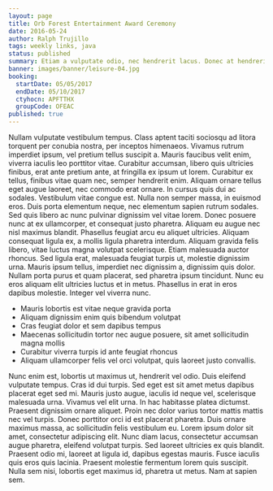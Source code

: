 ```yaml
---
layout: page
title: Orb Forest Entertainment Award Ceremony
date: 2016-05-24
author: Ralph Trujillo
tags: weekly links, java
status: published
summary: Etiam a vulputate odio, nec hendrerit lacus. Donec at hendrerit.
banner: images/banner/leisure-04.jpg
booking:
  startDate: 05/05/2017
  endDate: 05/10/2017
  ctyhocn: APFTTHX
  groupCode: OFEAC
published: true
---
```

Nullam vulputate vestibulum tempus. Class aptent taciti sociosqu ad litora torquent per conubia nostra, per inceptos himenaeos. Vivamus rutrum imperdiet ipsum, vel pretium tellus suscipit a. Mauris faucibus velit enim, viverra iaculis leo porttitor vitae. Curabitur accumsan, libero quis ultricies finibus, erat ante pretium ante, at fringilla ex ipsum ut lorem. Curabitur ex tellus, finibus vitae quam nec, semper hendrerit enim. Aliquam ornare tellus eget augue laoreet, nec commodo erat ornare. In cursus quis dui ac sodales. Vestibulum vitae congue est.
Nulla non semper massa, in euismod eros. Duis porta elementum neque, nec elementum sapien rutrum sodales. Sed quis libero ac nunc pulvinar dignissim vel vitae lorem. Donec posuere nunc at ex ullamcorper, et consequat justo pharetra. Aliquam eu augue nec nisl maximus blandit. Phasellus feugiat arcu eu aliquet ultricies. Aliquam consequat ligula ex, a mollis ligula pharetra interdum. Aliquam gravida felis libero, vitae luctus magna volutpat scelerisque. Etiam malesuada auctor rhoncus. Sed ligula erat, malesuada feugiat turpis ut, molestie dignissim urna. Mauris ipsum tellus, imperdiet nec dignissim a, dignissim quis dolor. Nullam porta purus et quam placerat, sed pharetra ipsum tincidunt. Nunc eu eros aliquam elit ultricies luctus et in metus. Phasellus in erat in eros dapibus molestie. Integer vel viverra nunc.

* Mauris lobortis est vitae neque gravida porta
* Aliquam dignissim enim quis bibendum volutpat
* Cras feugiat dolor et sem dapibus tempus
* Maecenas sollicitudin tortor nec augue posuere, sit amet sollicitudin magna mollis
* Curabitur viverra turpis id ante feugiat rhoncus
* Aliquam ullamcorper felis vel orci volutpat, quis laoreet justo convallis.

Nunc enim est, lobortis ut maximus ut, hendrerit vel odio. Duis eleifend vulputate tempus. Cras id dui turpis. Sed eget est sit amet metus dapibus placerat eget sed mi. Mauris justo augue, iaculis id neque vel, scelerisque malesuada urna. Vivamus vel elit urna. In hac habitasse platea dictumst.
Praesent dignissim ornare aliquet. Proin nec dolor varius tortor mattis mattis nec vel turpis. Donec porttitor orci id est placerat pharetra. Duis ornare maximus massa, ac sollicitudin felis vestibulum eu. Lorem ipsum dolor sit amet, consectetur adipiscing elit. Nunc diam lacus, consectetur accumsan augue pharetra, eleifend volutpat turpis. Sed laoreet ultricies ex quis blandit. Praesent odio mi, laoreet at ligula id, dapibus egestas mauris. Fusce iaculis quis eros quis lacinia. Praesent molestie fermentum lorem quis suscipit. Nulla sem nisi, lobortis eget maximus id, pharetra ut metus. Nam at sapien sem.
